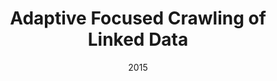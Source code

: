 ---
title: "Adaptive Focused Crawling of Linked Data"
collection: publications
permalink: /publication/2015-DBLP:conf_wise_YuGFD15
date: 2015
venue: 'Web Information Systems Engineering - {WISE} 2015 - 16th International Conference, Miami, FL, USA, November 1-3, 2015, Proceedings, Part {I}'
---